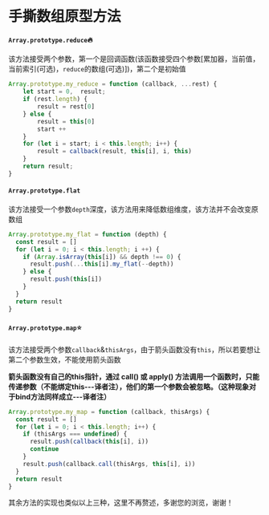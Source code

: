 # 手撕数组原型方法



#### `Array.prototype.reduce`:fire:

该方法接受两个参数，第一个是回调函数(该函数接受四个参数[累加器，当前值，当前索引(可选)，`reduce`的数组(可选)])，第二个是初始值
```js
Array.prototype.my_reduce = function (callback, ...rest) {
    let start = 0,  result;
    if (rest.length) {
        result = rest[0]
    } else {
        result = this[0]
        start ++
    }
    for (let i = start; i < this.length; i++) {
        result = callback(result, this[i], i, this)
    }
    return result;
}
```

#### `Array.prototype.flat`
该方法接受一个参数`depth`深度，该方法用来降低数组维度，该方法并不会改变原数组

```js
Array.prototype.my_flat = function (depth) {
  const result = []
  for (let i = 0; i < this.length; i ++) {
    if (Array.isArray(this[i]) && depth !== 0) {
      result.push(...this[i].my_flat(--depth))
    } else {
      result.push(this[i])
    }
  }
  return result
}
```

#### `Array.prototype.map`:star:
   该方法接受两个参数`callback`&`thisArgs`，由于箭头函数没有`this`，所以若要想让第二个参数生效，不能使用箭头函数

**箭头函数没有自己的this指针，通过 call() 或 apply() 方法调用一个函数时，只能传递参数（不能绑定this---译者注），他们的第一个参数会被忽略。（这种现象对于bind方法同样成立---译者注）**

```js
Array.prototype.my_map = function (callback, thisArgs) {
  const result = []
  for (let i = 0; i < this.length; i++) {
    if (thisArgs === undefined) {
      result.push(callback(this[i], i))
      continue
    }
    result.push(callback.call(thisArgs, this[i], i))
  }
  return result
}
```

其余方法的实现也类似以上三种，这里不再赘述，多谢您的浏览，谢谢！
    